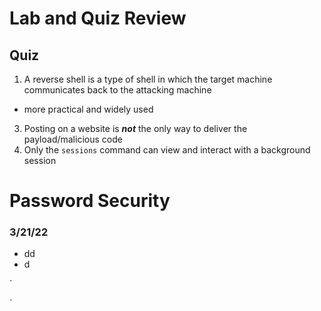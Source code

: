 # Lab and Quiz Review
## Quiz
1. A reverse shell is a type of shell in which the target machine communicates back to the attacking machine
  * more practical and widely used
3. Posting on a website is _**not**_ the only way to deliver the payload/malicious code
4. Only the `sessions` command can view and interact with a background session

# Password Security
### 3/21/22
* dd 
* d

`

`
